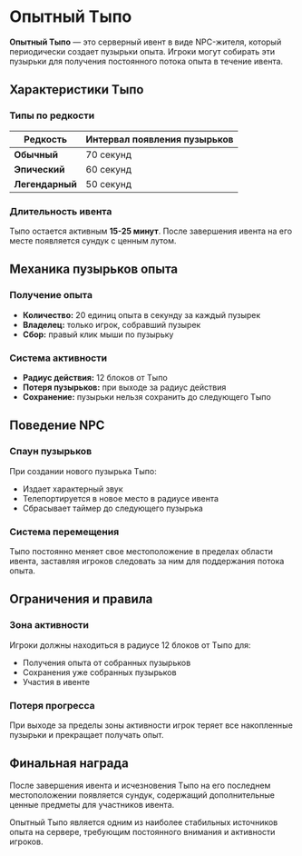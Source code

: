 # Опытный Тыпо

**Опытный Тыпо** — это серверный ивент в виде NPC-жителя, который периодически создает пузырьки опыта. Игроки могут собирать эти пузырьки для получения постоянного потока опыта в течение ивента.

## Характеристики Тыпо

### Типы по редкости

| Редкость | Интервал появления пузырьков |
|----------|------------------------------|
| **Обычный** | 70 секунд |
| **Эпический** | 60 секунд |
| **Легендарный** | 50 секунд |

### Длительность ивента
Тыпо остается активным **15-25 минут**. После завершения ивента на его месте появляется сундук с ценным лутом.

## Механика пузырьков опыта

### Получение опыта
- **Количество:** 20 единиц опыта в секунду за каждый пузырек
- **Владелец:** только игрок, собравший пузырек
- **Сбор:** правый клик мыши по пузырьку

### Система активности
- **Радиус действия:** 12 блоков от Тыпо
- **Потеря пузырьков:** при выходе за радиус действия
- **Сохранение:** пузырьки нельзя сохранить до следующего Тыпо

## Поведение NPC

### Спаун пузырьков
При создании нового пузырька Тыпо:
- Издает характерный звук
- Телепортируется в новое место в радиусе ивента
- Сбрасывает таймер до следующего пузырька

### Система перемещения
Тыпо постоянно меняет свое местоположение в пределах области ивента, заставляя игроков следовать за ним для поддержания потока опыта.

## Ограничения и правила

### Зона активности
Игроки должны находиться в радиусе 12 блоков от Тыпо для:
- Получения опыта от собранных пузырьков
- Сохранения уже собранных пузырьков
- Участия в ивенте

### Потеря прогресса
При выходе за пределы зоны активности игрок теряет все накопленные пузырьки и прекращает получать опыт.

## Финальная награда

После завершения ивента и исчезновения Тыпо на его последнем местоположении появляется сундук, содержащий дополнительные ценные предметы для участников ивента.

Опытный Тыпо является одним из наиболее стабильных источников опыта на сервере, требующим постоянного внимания и активности игроков.